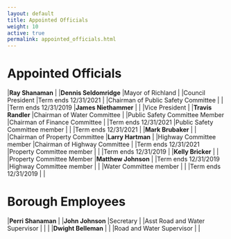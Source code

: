 ```yaml
---
layout: default
title: Appointed Officials
weight: 10
active: true
permalink: appointed_officials.html
---
```


<script>
  mixpanel.track("Appointed Officials Page");
</script>

# Appointed Officials

|**Ray Shanaman**                |  |**Dennis Seldomridge**
|Mayor of Richland               |  |Council President
|Term ends 12/31/2021            |  |Chairman of Public Safety Committee
|                                |  |Term ends 12/31/2019
|**James Niethammer**            |  |
|Vice President                  |  |**Travis Randler**
|Chairman of Water Committee     |  |Public Safety Committee Member
|Chairman of Finance Committee   |  |Term ends 12/31/2021
|Public Safety Committee member  |  |
|Term ends 12/31/2021            |  |**Mark Brubaker**
|                                |  |Chairman of Property Committee
|**Larry Hartman**               |  |Highway Committee member
|Chairman of Highway Committee   |  |Term ends 12/31/2021
|Property Committee member       |  |
|Term ends 12/31/2019            |  |**Kelly Bricker**
|                                |  |Property Committee Member
|**Matthew Johnson**             |  |Term ends 12/31/2019
|Highway Committee member        |  |
|Water Committee member          |  |
|Term ends 12/31/2019            |  |

# Borough Employees

|**Perri Shanaman**         |  |**John Johnson**
|Secretary                  |  |Asst Road and Water Supervisor
|                           |  |
|**Dwight Belleman**        |  |
|Road and Water Supervisor  |  |

